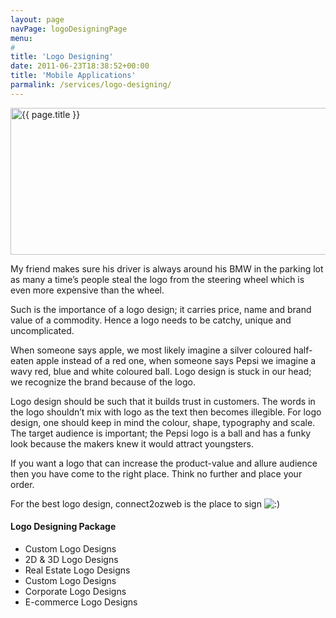 ```yaml
---
layout: page
navPage: logoDesigningPage
menu:
#
title: 'Logo Designing'
date: 2011-06-23T18:38:52+00:00
title: 'Mobile Applications'
parmalink: /services/logo-designing/
---
```


<a href="{{ 'assets/uploads/2015/03/Logo-Designing.jpg' | relatie_url }}" rel="lightbox-0">
	<img src="{{ 'assets/uploads/2015/03/Logo-Designing.jpg' | relatie_url }}" alt="{{ page.title }}" width="585" height="235" class="alignnone size-full wp-image-649" srcset="{{ 'assets/uploads/2015/03/Logo-Designing.jpg' | relatie_url }} 585w, {{ 'assets/uploads/2015/03/Logo-Designing.jpg' | relatie_url }} 300w" sizes="(max-width: 585px) 100vw, 585px">
</a>
<p>My friend makes sure his driver is always around his BMW in the parking lot as many a time’s people steal the logo from the steering wheel which is even more expensive than the wheel.</p>

<p>Such is the importance of a logo design; it carries price, name and brand value of a commodity. Hence a logo needs to be catchy, unique and uncomplicated.</p><p>

</p><p>When someone says apple, we most likely imagine a silver coloured half-eaten apple instead of a red one, when someone says Pepsi we imagine a wavy red, blue and white coloured ball. Logo design is stuck in our head; we recognize the brand because of the logo.</p>

<p>Logo design should be such that it builds trust in customers. The words in the logo shouldn’t mix with logo as the text then becomes illegible. For logo design, one should keep in mind the colour, shape, typography and scale. The target audience is important; the Pepsi logo is a ball and has a funky look because the makers knew it would attract youngsters.</p>

<p>If you want a logo that can increase the product-value and allure audience then you have come to the right place. Think no further and place your order.</p>

<p>For the best logo design, connect2ozweb is the place to sign <img class="wp-smiley" src="{{ 'assets/images/smilies/icon_smile.gif' | relatie_url }}" alt=":)"></p>
<p></p><h4>Logo Designing Package</h4><p></p>
<ul>
	<li>Custom Logo Designs</li>
	<li>2D &amp; 3D Logo Designs</li>
	<li>Real Estate Logo Designs</li>
	<li>Custom Logo Designs</li>
	<li>Corporate Logo Designs</li>
	<li>E-commerce Logo Designs</li>
</ul>	